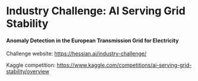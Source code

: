 # Industry Challenge: AI Serving Grid Stability
#### Anomaly Detection in the European Transmission Grid for Electricity

Challenge website: https://hessian.ai/industry-challenge/

Kaggle competition: https://www.kaggle.com/competitions/ai-serving-grid-stability/overview
